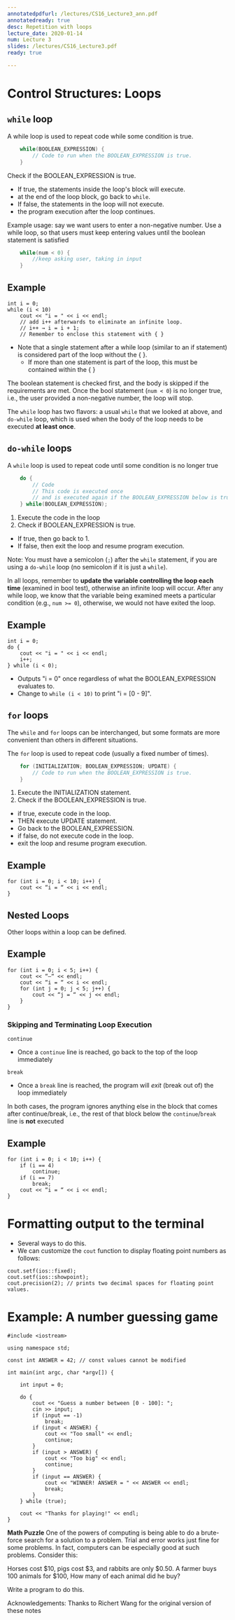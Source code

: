 ```yaml
---
annotatedpdfurl: /lectures/CS16_Lecture3_ann.pdf
annotatedready: true
desc: Repetition with loops 
lecture_date: 2020-01-14
num: Lecture 3
slides: /lectures/CS16_Lecture3.pdf
ready: true

---
```


# Control Structures: Loops

## `while` loop

A while loop is used to repeat code while some condition is true.
```c++
	while(BOOLEAN_EXPRESSION) {
		// Code to run when the BOOLEAN_EXPRESSION is true.
	}
```

Check if the BOOLEAN_EXPRESSION is true.
* If true, the statements inside the loop's block will execute.
* at the end of the loop block, go back to `while`.
* If false, the statements in the loop will not execute.
* the program execution after the loop continues.

Example usage: say we want users to enter a non-negative number.
Use a while loop, so that users must keep entering values until the boolean statement is satisfied
```c++
    while(num < 0) {
    	//keep asking user, taking in input
    }
```

## Example

```
int i = 0;
while (i < 10)
	cout << "i = " << i << endl;
	// add i++ afterwards to eliminate an infinite loop.
	// i++ → i = i + 1;
	// Remember to enclose this statement with { }
```

* Note that a single statement after a while loop (similar to an if statement) is considered part of the loop without the { }.
	* If more than one statement is part of the loop, this must be contained within the { }


The boolean statement is checked first, and the body is skipped if the requirements are met.
Once the bool statement (`num < 0`) is no longer true, i.e., the user provided a non-negative number, the loop will stop.


The `while` loop has two flavors: a usual `while` that we looked at above, and `do-while` loop, which is used when the body of the loop needs to be executed **at least once**.

## `do-while` loops

A `while` loop is used to repeat code until some condition is no longer true

```c++
	do {
		// Code
		// This code is executed once
		// and is executed again if the BOOLEAN_EXPRESSION below is true
	} while(BOOLEAN_EXPRESSION);
```

1. Execute the code in the loop
2. Check if BOOLEAN_EXPRESSION is true.
* If true, then go back to 1.
* If false, then exit the loop and resume program execution.

Note: You must have a semicolon (`;`) after the `while` statement, if you are using a `do-while` loop (no semicolon if it is just a `while`).

In all loops, remember to **update the variable controlling the loop each time** (examined in bool test), otherwise an infinite loop will occur.
After any while loop, we know that the variable being examined meets a particular condition (e.g., `num >= 0`), otherwise, we would not have exited the loop.

## Example

```
int i = 0;
do {
	cout << "i = " << i << endl;
	i++;
} while (i < 0);
```

* Outputs "i = 0" once regardless of what the BOOLEAN_EXPRESSION evaluates to.
* Change to `while (i < 10)` to print "i = [0 - 9]".


## `for` loops

The `while` and `for` loops can be interchanged, but some formats are more convenient than others in different situations.

The `for` loop is used to repeat code (usually a fixed number of times).

```c++
	for (INITIALIZATION; BOOLEAN_EXPRESSION; UPDATE) {
		// Code to run when the BOOLEAN_EXPRESSION is true.
	}
```

1. Execute the INITIALIZATION statement.
2. Check if the BOOLEAN_EXPRESSION is true.
* if true, execute code in the loop.
* THEN execute UPDATE statement.
* Go back to the BOOLEAN_EXPRESSION.
* if false, do not execute code in the loop.
* exit the loop and resume program execution.

## Example

```
for (int i = 0; i < 10; i++) {
	cout << “i = “ << i << endl;
}
```

## Nested Loops

Other loops within a loop can be defined.

## Example

```
for (int i = 0; i < 5; i++) {
	cout << “—“ << endl;
	cout << “i = “ << i << endl;
	for (int j = 0; j < 5; j++) {
		cout << “j = “ << j << endl;
	}
}
```



### Skipping and Terminating Loop Execution

`continue`
* Once a `continue` line is reached, go back to the top of the loop immediately

`break`
* Once a `break` line is reached, the program will _exit_ (break out of) the loop immediately

In both cases, the program ignores anything else in the block that comes after continue/break,
i.e., the rest of that block below the `continue`/`break` line is **not** executed

## Example

```
for (int i = 0; i < 10; i++) {
	if (i == 4)
		continue;
	if (i == 7)
		break;
	cout << “i = “ << i << endl;
}
```



# Formatting output to the terminal

* Several ways to do this.
* We can customize the `cout` function to display floating point numbers as follows:

```
cout.setf(ios::fixed);
cout.setf(ios::showpoint);
cout.precision(2); // prints two decimal spaces for floating point values.
```	

# Example: A number guessing game

```
#include <iostream>

using namespace std;

const int ANSWER = 42; // const values cannot be modified

int main(int argc, char *argv[]) {

	int input = 0;

	do {
		cout << "Guess a number between [0 - 100]: ";
		cin >> input;
		if (input == -1)
			break;
		if (input < ANSWER) {
			cout << "Too small" << endl;
			continue;
		}
		if (input > ANSWER) {
			cout << "Too big" << endl;
			continue;
		}
		if (input == ANSWER) {
			cout << "WINNER! ANSWER = " << ANSWER << endl;
			break;
		}
	} while (true);

	cout << "Thanks for playing!" << endl;
}
```


**Math Puzzle**
One of the powers of computing is being able to do a brute-force search for a solution to a problem. Trial and error works just fine for some problems. In fact, computers can be especially good at such problems. Consider this:

Horses cost $10, pigs cost $3, and rabbits are only $0.50. A farmer buys 100 animals for $100, How many of each animal did he buy?  

Write a program to do this.

Acknowledgements: Thanks to Richert Wang for the original version of these notes
